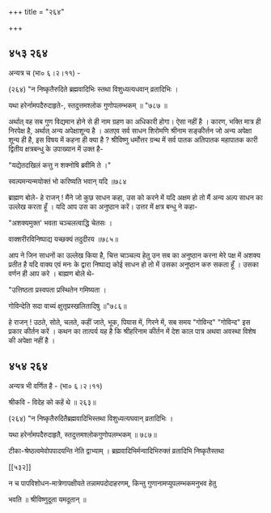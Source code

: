 +++
title = "२६४"

+++


## ४५३ २६४
अन्यत्र च (भा० ६।२।११) - 

(२६४) "न निष्कृतैरुदिते ब्रह्मवादिभिः स्तथा विशुध्यत्यधवान् व्रतादिभिः । 

यथा हरेर्नामपदैरुदाहृते-, स्तदुत्तमश्लोक गुणोपलम्भकम् ॥ "७८७ ॥ 

अर्थात् वह सब गुण विद्यमान होने से ही नाम ग्रहण का अधिकारी होगा। ऐसा नहीं है । कारण, भक्ति मात्र ही निरपेक्ष है, अर्थात् अन्य अपेक्षाशून्य है । अतएव सर्व साधन शिरोमणि श्रीनाम सङ्कीर्त्तन जो अन्य अपेक्षा शून्य ही है, इस विषय में कहना ही क्या है ? श्रीविष्णु धर्मोत्तर ग्रन्थ में सर्व पातक अतिपातक महापातक कारी द्वितीय क्षत्रबन्धु के उपाख्यान में उक्त है- 

"यद्येतदखिलं कत्तु न शक्नोषि ब्रवीमि ते ।" 

स्वल्पमन्यन्मयोक्तं भो करिष्यति भवान् यदि ॥७८४ 

ब्राह्मण बोले- हे राजन् ! मैंने जो कुछ साधन कहा, उस को करने में यदि अक्षम हो तो मैं अन्य अल्प साधन का उल्लेख करता हूँ । यदि आप उस का अनुष्ठान करें। उत्तर में क्षत्र बन्धु ने कहा- 

"अशक्यमुक्त' भवता चञ्चलत्वाद्धि चेतसः । 

वाक्शरीरविनिष्पाद्य यच्छक्यं तदुदीरय ॥७८५॥ 

आप ने जिन साधनों का उल्लेख किया है, चित्त चाञ्चल्य हेतु उन सब का अनुष्ठान करना मेरे पक्ष में अशक्य प्रतीत है यदि वाक्य एवं मनः के द्वारा निष्पाद्य कोई साधन हो तो में उसका अनुष्ठान करु सकता हूँ । उसका वर्णन ही आप करे । बाह्मण बोले थे- 

"उत्तिष्ठता प्रस्वपता प्रस्थितेन गमिष्यता । 

गोविन्देति सदा वाच्यं क्षुत्तृप्रस्खलितादिषु ॥"७८६॥ 

हे राजन् ! उठते, सोते, चलते, कहीं जाते, भूक, पियास में, गिरने में, सब समय "गोविन्द" "गोविन्द" इस प्रकार कीर्तन करें । कथन का तात्पर्य यह है कि श्रीहरिनाम कीर्तन में देश काल पात्र अथवा अवस्था विशेष की अपेक्षा नहीं है । 


## ४५४ २६४
अन्यत्र भी वर्णित है - (भा० ६।२।११) 

श्रीकवि - विदेह को कहें थे ॥ २६३॥ 

(२६४) "न निष्कृतैरुदितैब्रह्मवादिभिस्तथा विशुध्यत्यघवान् व्रतादिभिः । 

यथा हरेर्नामपदैरुदाहृतै, स्तदुत्तमश्लोकगुणोपलम्भकम् ॥ ७८७॥ 

टीका-श्रेष्ठत्वमेवोपपादयन्ति नेति द्वाभ्याम् । ब्रह्मवादिभिर्मन्वादिभिरुक्तं व्रतादिभि निष्कृतैस्तथा 

[[५३२]] 

न च पापविशोधन-मात्रेणापक्षीयते तन्नामपदोदाहरणम्, किन्तु गुणानामप्युपलम्भकमनुभव हेतु 

भवति ॥ श्रीविष्णुदूता यमदूतान् ॥ 
